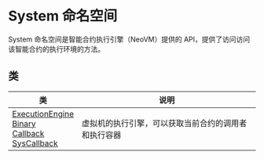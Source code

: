 # System 命名空间

System 命名空间是智能合约执行引擎（NeoVM）提供的 API，提供了访问访问该智能合约的执行环境的方法。

## 类

| 类                                                           | 说明                                                 |
| ------------------------------------------------------------ | ---------------------------------------------------- |
| [ExecutionEngine](System/ExecutionEngine.md) <br>[Binary](System/Binary.md) <br>[Callback](System/Callback.md) <br>[SysCallback](System/SysCallback.md) | 虚拟机的执行引擎，可以获取当前合约的调用者和执行容器 |

